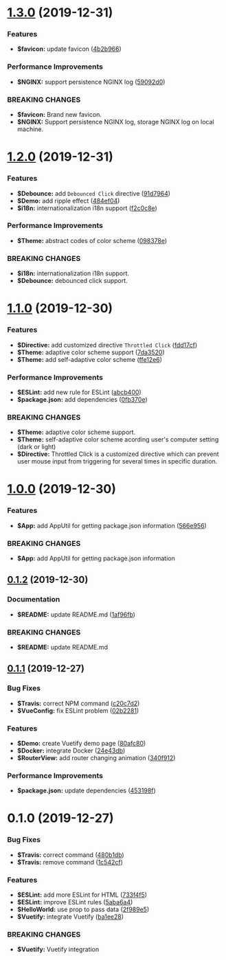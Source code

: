# [1.3.0](https://github.com/johnnymillergh/vuetify-typescript-playground/compare/v1.2.0...v1.3.0) (2019-12-31)


### Features

* **$favicon:** update favicon ([4b2b966](https://github.com/johnnymillergh/vuetify-typescript-playground/commit/4b2b966eb896fbc995390ba4219bebb3a1b0a049))


### Performance Improvements

* **$NGINX:** support persistence NGINX log ([59092d0](https://github.com/johnnymillergh/vuetify-typescript-playground/commit/59092d0001c81d2ffe4d3674c99f427e058519f2))


### BREAKING CHANGES

* **$favicon:** Brand new favicon.
* **$NGINX:** Support persistence NGINX log, storage NGINX log on
local machine.



# [1.2.0](https://github.com/johnnymillergh/vuetify-typescript-playground/compare/v1.1.0...v1.2.0) (2019-12-31)


### Features

* **$Debounce:** add `Debounced Click` directive ([91d7964](https://github.com/johnnymillergh/vuetify-typescript-playground/commit/91d7964fbc6971843263b5ae21c25856950decdb))
* **$Demo:** add ripple effect ([484ef04](https://github.com/johnnymillergh/vuetify-typescript-playground/commit/484ef048ca81273b49a92c20230d01f91e494cae))
* **$i18n:** internationalization i18n support ([f2c0c8e](https://github.com/johnnymillergh/vuetify-typescript-playground/commit/f2c0c8e0413ffe0a2a30f5f3e8e0334e4f3e8c86))


### Performance Improvements

* **$Theme:** abstract codes of color scheme ([098378e](https://github.com/johnnymillergh/vuetify-typescript-playground/commit/098378e62360fb29f2d11453cf51a46496b66caa))


### BREAKING CHANGES

* **$i18n:** internationalization i18n support.
* **$Debounce:** debounced click support.



# [1.1.0](https://github.com/johnnymillergh/vuetify-typescript-playground/compare/v1.0.0...v1.1.0) (2019-12-30)


### Features

* **$Directive:** add customized directive `Throttled Click` ([fdd17cf](https://github.com/johnnymillergh/vuetify-typescript-playground/commit/fdd17cfaa375126fa3344b7c3af0421ec88704b5))
* **$Theme:** adaptive color scheme support ([7da3520](https://github.com/johnnymillergh/vuetify-typescript-playground/commit/7da3520b436bd043c2271201976487fd56ab9145))
* **$Theme:** add self-adaptive color scheme ([ffe12e6](https://github.com/johnnymillergh/vuetify-typescript-playground/commit/ffe12e6a4dff2f0e9055fdf607d90f642c3a148b))


### Performance Improvements

* **$ESLint:** add new rule for ESLint ([abcb400](https://github.com/johnnymillergh/vuetify-typescript-playground/commit/abcb4007f70400c20151b1e11c7a20ab92899b01))
* **$package.json:** add dependencies ([0fb370e](https://github.com/johnnymillergh/vuetify-typescript-playground/commit/0fb370e679ca699f639f32dda16487b923be91e2))


### BREAKING CHANGES

* **$Theme:** adaptive color scheme support.
* **$Theme:** self-adaptive color scheme acording user's computer
setting (dark or light)
* **$Directive:** Throttled Click is a customized directive which can prevent user mouse input from triggering for several times in specific
duration.



# [1.0.0](https://github.com/johnnymillergh/vuetify-typescript-playground/compare/v0.1.2...v1.0.0) (2019-12-30)


### Features

* **$App:** add AppUtil for getting package.json information ([566e956](https://github.com/johnnymillergh/vuetify-typescript-playground/commit/566e95687c7db1283473806653c90dba6c8d76f3))


### BREAKING CHANGES

* **$App:** add AppUtil for getting package.json information



## [0.1.2](https://github.com/johnnymillergh/vuetify-typescript-playground/compare/v0.1.1...v0.1.2) (2019-12-30)


### Documentation

* **$README:** update README.md ([1af96fb](https://github.com/johnnymillergh/vuetify-typescript-playground/commit/1af96fbfc29be5aa9f7cde699fa40a3d5a31548a))


### BREAKING CHANGES

* **$README:** update README.md



## [0.1.1](https://github.com/johnnymillergh/vuetify-typescript-playground/compare/v0.1.0...v0.1.1) (2019-12-27)


### Bug Fixes

* **$Travis:** correct NPM command ([c20c7d2](https://github.com/johnnymillergh/vuetify-typescript-playground/commit/c20c7d25194056a73da116489cfb86dd041925a5))
* **$VueConfig:** fix ESLint problem ([02b2281](https://github.com/johnnymillergh/vuetify-typescript-playground/commit/02b2281553a0557fb7b7931382c952380a6c65e0))


### Features

* **$Demo:** create Vuetify demo page ([80afc80](https://github.com/johnnymillergh/vuetify-typescript-playground/commit/80afc804c594db618c8417820916f7d44658c48e))
* **$Docker:** integrate Docker ([24e43db](https://github.com/johnnymillergh/vuetify-typescript-playground/commit/24e43db4a9e8ea0275242638248e892bf6559964))
* **$RouterView:** add router changing animation ([340f912](https://github.com/johnnymillergh/vuetify-typescript-playground/commit/340f9122912fbdc0cd52c9f3a8104e41ed50d0c3))


### Performance Improvements

* **$package.json:** update dependencies ([453198f](https://github.com/johnnymillergh/vuetify-typescript-playground/commit/453198f85790205ff9c094945437a5d9a67efbc0))



# 0.1.0 (2019-12-27)


### Bug Fixes

* **$Travis:** correct command ([480b1db](https://github.com/johnnymillergh/vuetify-typescript-playground/commit/480b1db93f11d9e0c1815cd13a5dfa2ae31ac322))
* **$Travis:** remove command ([1c542cf](https://github.com/johnnymillergh/vuetify-typescript-playground/commit/1c542cf2dedadc69ba7c9cd55519bc38612b3771))


### Features

* **$ESLint:** add more ESLint for HTML ([733f4f5](https://github.com/johnnymillergh/vuetify-typescript-playground/commit/733f4f52d51b37998b1fa7d172bfb80d9aa9af1a))
* **$ESLint:** improve ESLint rules ([5aba6a4](https://github.com/johnnymillergh/vuetify-typescript-playground/commit/5aba6a412f03d714f70186e8bc4c6cb854d4d092))
* **$HelloWorld:** use prop to pass data ([2f989e5](https://github.com/johnnymillergh/vuetify-typescript-playground/commit/2f989e51887faf9b0d1ce82123efb42b6d40f30c))
* **$Vuetify:** integrate Vuetify ([ba1ee28](https://github.com/johnnymillergh/vuetify-typescript-playground/commit/ba1ee2891c8efa3cf4e5356b891823d60eeb581a))


### BREAKING CHANGES

* **$Vuetify:** Vuetify integration



